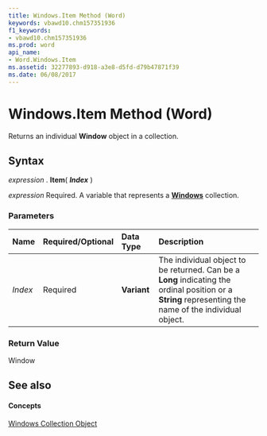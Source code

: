 ```yaml
---
title: Windows.Item Method (Word)
keywords: vbawd10.chm157351936
f1_keywords:
- vbawd10.chm157351936
ms.prod: word
api_name:
- Word.Windows.Item
ms.assetid: 32277893-d918-a3e8-d5fd-d79b47871f39
ms.date: 06/08/2017
---
```



# Windows.Item Method (Word)

Returns an individual **Window** object in a collection.


## Syntax

 _expression_ . **Item**( **_Index_** )

 _expression_ Required. A variable that represents a **[Windows](windows-object-word.md)** collection.


### Parameters



|**Name**|**Required/Optional**|**Data Type**|**Description**|
|:-----|:-----|:-----|:-----|
| _Index_|Required| **Variant**|The individual object to be returned. Can be a **Long** indicating the ordinal position or a **String** representing the name of the individual object.|

### Return Value

Window


## See also


#### Concepts


[Windows Collection Object](windows-object-word.md)

